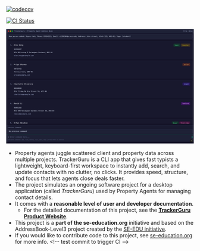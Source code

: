 [![codecov](https://codecov.io/gh/AY2526S1-CS2103T-F15b-3/tp/branch/master/graph/badge.svg?token=Y1M4PV9BKV)](https://codecov.io/gh/AY2526S1-CS2103T-F15b-3/tp)

[![CI Status](https://github.com/se-edu/addressbook-level3/workflows/Java%20CI/badge.svg)](https://github.com/AY2526S1-CS2103T-F15b-3/tp/actions)

![Ui](docs/images/Ui.png)


* Property agents juggle scattered client and property data across multiple projects. TrackerGuru is a CLI app that gives fast typists a lightweight, keyboard-first workspace to instantly add, search, and update contacts with no clutter, no clicks. It provides speed, structure, and focus that lets agents close deals faster.
* The project simulates an ongoing software project for a desktop application (called _TrackerGuru_) used by Property Agents for managing contact details.
* It comes with a **reasonable level of user and developer documentation**.
  * For the detailed documentation of this project, see the **[TrackerGuru Product Website](https://ay2526s1-cs2103t-f15b-3.github.io/tp)**.
* This project is a **part of the se-education.org** initiative and based on the AddressBook-Level3 project created by the [SE-EDU initiative](https://se-education.org).
* If you would like to contribute code to this project, see [se-education.org](https://se-education.org/#contributing-to-se-edu) for more info.
<\!-- test commit to trigger CI -->
